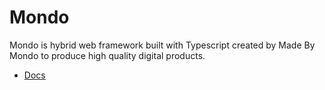 # Mondo

Mondo is hybrid web framework built with Typescript created by Made By Mondo to produce high quality digital products.

-   [Docs](./docs/MONDO.md)
